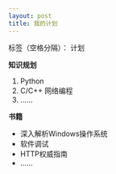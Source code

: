 ```yaml
---
layout: post
title: 我的计划
---
```


标签（空格分隔）： 计划


**知识规划**

    

 1. Python
 2. C/C++ 网络编程
 3. ……

**书籍**


 - 深入解析Windows操作系统
 - 软件调试
 - HTTP权威指南
 - ……

    

